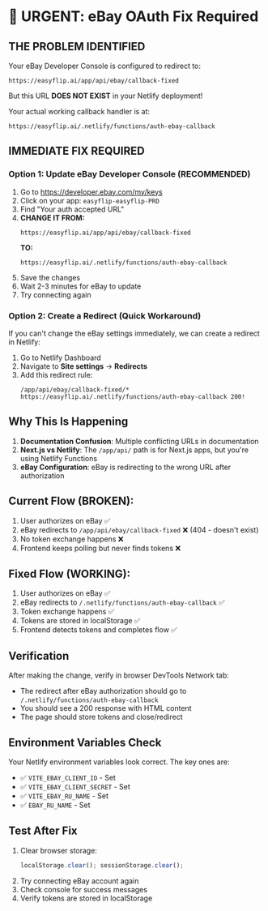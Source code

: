 # 🚨 URGENT: eBay OAuth Fix Required

## THE PROBLEM IDENTIFIED

Your eBay Developer Console is configured to redirect to:
```
https://easyflip.ai/app/api/ebay/callback-fixed
```

But this URL **DOES NOT EXIST** in your Netlify deployment!

Your actual working callback handler is at:
```
https://easyflip.ai/.netlify/functions/auth-ebay-callback
```

## IMMEDIATE FIX REQUIRED

### Option 1: Update eBay Developer Console (RECOMMENDED)
1. Go to https://developer.ebay.com/my/keys
2. Click on your app: `easyflip-easyflip-PRD`
3. Find "Your auth accepted URL"
4. **CHANGE IT FROM:**
   ```
   https://easyflip.ai/app/api/ebay/callback-fixed
   ```
   **TO:**
   ```
   https://easyflip.ai/.netlify/functions/auth-ebay-callback
   ```
5. Save the changes
6. Wait 2-3 minutes for eBay to update
7. Try connecting again

### Option 2: Create a Redirect (Quick Workaround)
If you can't change the eBay settings immediately, we can create a redirect in Netlify:

1. Go to Netlify Dashboard
2. Navigate to **Site settings** → **Redirects**
3. Add this redirect rule:
   ```
   /app/api/ebay/callback-fixed/* https://easyflip.ai/.netlify/functions/auth-ebay-callback 200!
   ```

## Why This Is Happening

1. **Documentation Confusion**: Multiple conflicting URLs in documentation
2. **Next.js vs Netlify**: The `/app/api/` path is for Next.js apps, but you're using Netlify Functions
3. **eBay Configuration**: eBay is redirecting to the wrong URL after authorization

## Current Flow (BROKEN):
1. User authorizes on eBay ✅
2. eBay redirects to `/app/api/ebay/callback-fixed` ❌ (404 - doesn't exist)
3. No token exchange happens ❌
4. Frontend keeps polling but never finds tokens ❌

## Fixed Flow (WORKING):
1. User authorizes on eBay ✅
2. eBay redirects to `/.netlify/functions/auth-ebay-callback` ✅
3. Token exchange happens ✅
4. Tokens are stored in localStorage ✅
5. Frontend detects tokens and completes flow ✅

## Verification

After making the change, verify in browser DevTools Network tab:
- The redirect after eBay authorization should go to `/.netlify/functions/auth-ebay-callback`
- You should see a 200 response with HTML content
- The page should store tokens and close/redirect

## Environment Variables Check

Your Netlify environment variables look correct. The key ones are:
- ✅ `VITE_EBAY_CLIENT_ID` - Set
- ✅ `VITE_EBAY_CLIENT_SECRET` - Set
- ✅ `VITE_EBAY_RU_NAME` - Set
- ✅ `EBAY_RU_NAME` - Set

## Test After Fix

1. Clear browser storage:
   ```javascript
   localStorage.clear(); sessionStorage.clear();
   ```
2. Try connecting eBay account again
3. Check console for success messages
4. Verify tokens are stored in localStorage